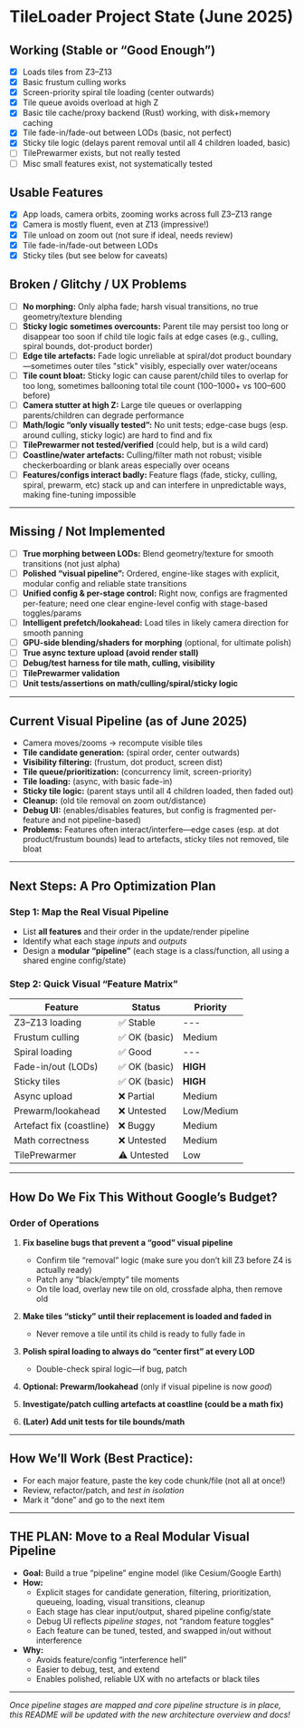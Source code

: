 # TileLoader Project State (June 2025)

## **Working (Stable or “Good Enough”)**

* [x] Loads tiles from Z3–Z13
* [x] Basic frustum culling works
* [x] Screen-priority spiral tile loading (center outwards)
* [x] Tile queue avoids overload at high Z
* [x] Basic tile cache/proxy backend (Rust) working, with disk+memory caching
* [x] Tile fade-in/fade-out between LODs (basic, not perfect)
* [x] Sticky tile logic (delays parent removal until all 4 children loaded, basic)
* [ ] TilePrewarmer exists, but not really tested
* [ ] Misc small features exist, not systematically tested

## **Usable Features**

* [x] App loads, camera orbits, zooming works across full Z3–Z13 range
* [x] Camera is mostly fluent, even at Z13 (impressive!)
* [x] Tile unload on zoom out (not sure if ideal, needs review)
* [x] Tile fade-in/fade-out between LODs
* [x] Sticky tiles (but see below for caveats)

## **Broken / Glitchy / UX Problems**

* [ ] **No morphing:** Only alpha fade; harsh visual transitions, no true geometry/texture blending
* [ ] **Sticky logic sometimes overcounts:** Parent tile may persist too long or disappear too soon if child tile logic fails at edge cases (e.g., culling, spiral bounds, dot-product border)
* [ ] **Edge tile artefacts:** Fade logic unreliable at spiral/dot product boundary—sometimes outer tiles "stick" visibly, especially over water/oceans
* [ ] **Tile count bloat:** Sticky logic can cause parent/child tiles to overlap for too long, sometimes ballooning total tile count (100–1000+ vs 100–600 before)
* [ ] **Camera stutter at high Z:** Large tile queues or overlapping parents/children can degrade performance
* [ ] **Math/logic “only visually tested”:** No unit tests; edge-case bugs (esp. around culling, sticky logic) are hard to find and fix
* [ ] **TilePrewarmer not tested/verified** (could help, but is a wild card)
* [ ] **Coastline/water artefacts:** Culling/filter math not robust; visible checkerboarding or blank areas especially over oceans
* [ ] **Features/configs interact badly:** Feature flags (fade, sticky, culling, spiral, prewarm, etc) stack up and can interfere in unpredictable ways, making fine-tuning impossible

---

## **Missing / Not Implemented**

* [ ] **True morphing between LODs:** Blend geometry/texture for smooth transitions (not just alpha)
* [ ] **Polished “visual pipeline”:** Ordered, engine-like stages with explicit, modular config and reliable state transitions
* [ ] **Unified config & per-stage control:** Right now, configs are fragmented per-feature; need one clear engine-level config with stage-based toggles/params
* [ ] **Intelligent prefetch/lookahead:** Load tiles in likely camera direction for smooth panning
* [ ] **GPU-side blending/shaders for morphing** (optional, for ultimate polish)
* [ ] **True async texture upload (avoid render stall)**
* [ ] **Debug/test harness for tile math, culling, visibility**
* [ ] **TilePrewarmer validation**
* [ ] **Unit tests/assertions on math/culling/spiral/sticky logic**

---

## **Current Visual Pipeline (as of June 2025)**

- Camera moves/zooms → recompute visible tiles
- **Tile candidate generation:** (spiral order, center outwards)
- **Visibility filtering:** (frustum, dot product, screen dist)
- **Tile queue/prioritization:** (concurrency limit, screen-priority)
- **Tile loading:** (async, with basic fade-in)
- **Sticky tile logic:** (parent stays until all 4 children loaded, then faded out)
- **Cleanup:** (old tile removal on zoom out/distance)
- **Debug UI:** (enables/disables features, but config is fragmented per-feature and not pipeline-based)
- **Problems:** Features often interact/interfere—edge cases (esp. at dot product/frustum bounds) lead to artefacts, sticky tiles not removed, tile bloat

---

## **Next Steps: A Pro Optimization Plan**

### **Step 1: Map the Real Visual Pipeline**

- List **all features** and their order in the update/render pipeline
- Identify what each stage *inputs* and *outputs*
- Design a **modular “pipeline”** (each stage is a class/function, all using a shared engine config/state)

### **Step 2: Quick Visual “Feature Matrix”**

| Feature                  | Status       | Priority   |
| ------------------------ | ------------ | ---------- |
| Z3–Z13 loading           | ✅ Stable     | ---        |
| Frustum culling          | ✅ OK (basic) | Medium     |
| Spiral loading           | ✅ Good       | ---        |
| Fade-in/out (LODs)       | ✅ OK (basic) | **HIGH**   |
| Sticky tiles             | ✅ OK (basic) | **HIGH**   |
| Async upload             | ❌ Partial    | Medium     |
| Prewarm/lookahead        | ❌ Untested   | Low/Medium |
| Artefact fix (coastline) | ❌ Buggy      | Medium     |
| Math correctness         | ❌ Untested   | Medium     |
| TilePrewarmer            | ⚠️ Untested   | Low        |

---

## **How Do We Fix This Without Google’s Budget?**

### **Order of Operations**

1. **Fix baseline bugs that prevent a “good” visual pipeline**
   - Confirm tile “removal” logic (make sure you don’t kill Z3 before Z4 is actually ready)
   - Patch any “black/empty” tile moments
   - On tile load, overlay new tile on old, crossfade alpha, then remove old

2. **Make tiles “sticky” until their replacement is loaded and faded in**
   - Never remove a tile until its child is ready to fully fade in

3. **Polish spiral loading to always do “center first” at every LOD**
   - Double-check spiral logic—if bug, patch

4. **Optional: Prewarm/lookahead** (only if visual pipeline is now *good*)

5. **Investigate/patch culling artefacts at coastline (could be a math fix)**

6. **(Later) Add unit tests for tile bounds/math**

---

## **How We’ll Work (Best Practice):**

* For each major feature, paste the key code chunk/file (not all at once!)
* Review, refactor/patch, and *test in isolation*
* Mark it “done” and go to the next item

---

## **THE PLAN: Move to a Real Modular Visual Pipeline**

- **Goal:** Build a true “pipeline” engine model (like Cesium/Google Earth)
- **How:**  
   - Explicit stages for candidate generation, filtering, prioritization, queueing, loading, visual transitions, cleanup  
   - Each stage has clear input/output, shared pipeline config/state
   - Debug UI reflects *pipeline stages*, not “random feature toggles”
   - Each feature can be tuned, tested, and swapped in/out without interference
- **Why:**  
   - Avoids feature/config “interference hell”
   - Easier to debug, test, and extend
   - Enables polished, reliable UX with no artefacts or black tiles

---

*Once pipeline stages are mapped and core pipeline structure is in place, this README will be updated with the new architecture overview and docs!*

